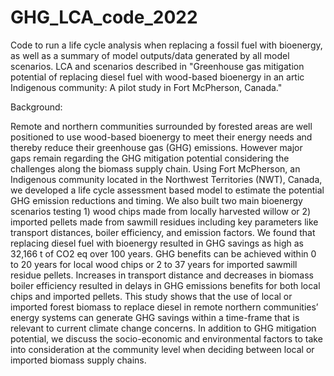 # GHG_LCA_code_2022
Code to run a life cycle analysis when replacing a fossil fuel with bioenergy, as well as a summary of model outputs/data generated by all model scenarios. LCA and scenarios described in "Greenhouse gas mitigation potential of replacing diesel fuel with wood-based bioenergy in an artic Indigenous community: A pilot study in Fort McPherson, Canada."

Background:

Remote and northern communities surrounded by forested areas are well positioned to use wood-based bioenergy to meet their energy needs and thereby reduce their greenhouse gas (GHG) emissions. However major gaps remain regarding the GHG mitigation potential considering the challenges along the biomass supply chain. Using Fort McPherson, an Indigenous community located in the Northwest Territories (NWT), Canada, we developed a life cycle assessment based model to estimate the potential GHG emission reductions and timing. We also built two main bioenergy scenarios testing 1) wood chips made from locally harvested willow or 2) imported pellets made from sawmill residues including key parameters like transport distances, boiler efficiency, and emission factors. We found that replacing diesel fuel with bioenergy resulted in GHG savings as high as 32,166 t of CO2 eq over 100 years. GHG benefits can be achieved within 0 to 20 years for local wood chips or 2 to 37 years for imported sawmill residue pellets. Increases in transport distance and decreases in biomass boiler efficiency resulted in delays in GHG emissions benefits for both local chips and imported pellets. This study shows that the use of local or imported forest biomass to replace diesel in remote northern communities’ energy systems can generate GHG savings within a time-frame that is relevant to current climate change concerns. In addition to GHG mitigation potential, we discuss the socio-economic and environmental factors to take into consideration at the community level when deciding between local or imported biomass supply chains.
